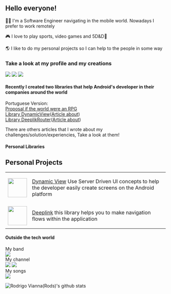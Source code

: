 ## Hello everyone!

👨‍💻 I'm a Software Engineer navigating in the mobile world. Nowadays I prefer to work remotely

🎮 I love to play sports, video games and 5D&D🎲

🌎 I like to do my personal projects so I can help to the people in some way

### Take a look at my profile and my creations

<a href="https://www.linkedin.com/in/rviannaoliveira/"><img src="https://img.shields.io/badge/LinkedIn-0077B5?style=for-the-badge&logo=linkedin&logoColor=white"/></a>
<a href="https://medium.com/@rodrigo.vianna.oliveira"><img src="https://img.shields.io/badge/Medium-12100E?style=for-the-badge&logo=medium&logoColor=white"/></a>
<a href="https://twitter.com/rviannaoliveira"><img src="https://img.shields.io/badge/Twitter-1DA1F2?style=for-the-badge&logo=twitter&logoColor=white"/></a>

#### Recently I created two libraries that help Android's developer in their companies around the world

Portuguese Version:\
[Proposal if the world were an RPG](https://medium.com/@rodrigo.vianna.oliveira/d-d-party-perfeita-para-sua-aplica%C3%A7%C3%A3o-android-6fa4b94d8618)\
[Library DynamicView](https://github.com/rviannaoliveira/DynamicView)([Article about](https://medium.com/@rodrigo.vianna.oliveira/server-driven-ui-com-android-dynamic-views-o-guerreiro-mestre-de-armas-ee1d6527e471))\
[Library DeeplikRouter](https://github.com/rviannaoliveira/Deeplink)([Article about](https://medium.com/@rodrigo.vianna.oliveira/roteamento-de-deeplink-com-deeplinkrouter-no-android-o-mago-implac%C3%A1vel-3f5d3ee22ed1))

There are others articles that I wrote about my challenges/solution/experiencies, Take a look at them!


#### Personal Libraries
## Personal Projects

<table style="overflow-x:auto;">
   <tr>
      <td>
         <a href=https://github.com/rviannaoliveira/DynamicView>
         <img style="width: 60px;height: auto;" src="https://upload.wikimedia.org/wikipedia/commons/thumb/6/64/Android_logo_2019_%28stacked%29.svg/687px-Android_logo_2019_%28stacked%29.svg.png">
         </a>
      </td>
      <td>
         <p>
            <a href=https://github.com/rviannaoliveira/DynamicView>Dynamic View</a> Use Server Driven UI concepts to help the developer easily create screens on the Android platform
         </p>
      </td>
   </tr>
   <tr>
      <td>
         <a href="https://github.com/rviannaoliveira/Deeplink">
         <img style="width: 60px;height: auto;" src="https://upload.wikimedia.org/wikipedia/commons/thumb/6/64/Android_logo_2019_%28stacked%29.svg/687px-Android_logo_2019_%28stacked%29.svg.png">
         </a>
      </td>
      <td>
         <p>
         <a href="https://github.com/rviannaoliveira/Deeplink">Deeplink</a> this library helps you to make navigation flows within the application
         </p>
      </td>
   </tr>
</table>

#### Outside the tech world

My band\
<a href="https://open.spotify.com/album/3HjyUuwphd5QkLwjo76ph1"><img src="https://img.shields.io/badge/Spotify-1ED760?&style=for-the-badge&logo=spotify&logoColor=white"></a>\
My channel\
<a href="https://www.youtube.com/c/CodandoTV"><img src="https://img.shields.io/badge/YouTube-FF0000?style=for-the-badge&logo=youtube&logoColor=white"/></a>
<a href="https://open.spotify.com/show/4lRVUVIpvox53VNVS8dozk"><img src="https://img.shields.io/badge/Spotify-1ED760?&style=for-the-badge&logo=spotify&logoColor=white"/></a>\
My songs\
<a href="https://open.spotify.com/artist/7EvlVmPlFP6mCqhv5GtbwY"><img src="https://img.shields.io/badge/Spotify-1ED760?&style=for-the-badge&logo=spotify&logoColor=white"/></a>

![Rodrigo Vianna(Rods)'s github stats](https://github-readme-stats.vercel.app/api?username=rviannaoliveira&show_icons=true&theme=synthwave&icon_color=FFF&title_color=FFF&text_color=AFF)





